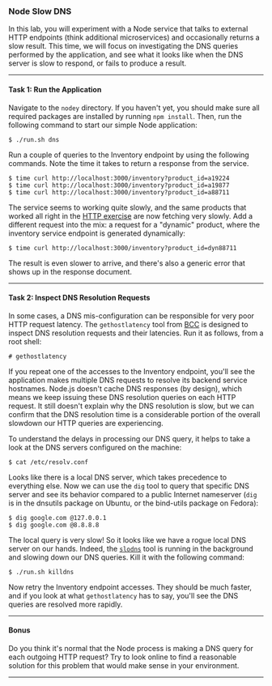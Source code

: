 ### Node Slow DNS

In this lab, you will experiment with a Node service that talks to external HTTP endpoints (think additional microservices) and occasionally returns a slow result. This time, we will focus on investigating the DNS queries performed by the application, and see what it looks like when the DNS server is slow to respond, or fails to produce a result.

- - -

#### Task 1: Run the Application

Navigate to the `nodey` directory. If you haven't yet, you should make sure all required packages are installed by running `npm install`. Then, run the following command to start our simple Node application:

```
$ ./run.sh dns
```

Run a couple of queries to the Inventory endpoint by using the following commands. Note the time it takes to return a response from the service.

```
$ time curl http://localhost:3000/inventory?product_id=a19224
$ time curl http://localhost:3000/inventory?product_id=a19877
$ time curl http://localhost:3000/inventory?product_id=a88711
```

The service seems to working quite slowly, and the same products that worked all right in the [HTTP exercise](node-slowhttp.md) are now fetching very slowly. Add a different request into the mix: a request for a "dynamic" product, where the inventory service endpoint is generated dynamically:

```
$ time curl http://localhost:3000/inventory?product_id=dyn88711
```

The result is even slower to arrive, and there's also a generic error that shows up in the response document.

- - -

#### Task 2: Inspect DNS Resolution Requests

In some cases, a DNS mis-configuration can be responsible for very poor HTTP request latency. The `gethostlatency` tool from [BCC](https://github.com/iovisor/bcc) is designed to inspect DNS resolution requests and their latencies. Run it as follows, from a root shell:

```
# gethostlatency
```

If you repeat one of the accesses to the Inventory endpoint, you'll see the application makes multiple DNS requests to resolve its backend service hostnames. Node.js doesn't cache DNS responses (by design), which means we keep issuing these DNS resolution queries on each HTTP request. It still doesn't explain why the DNS resolution is slow, but we can confirm that the DNS resolution time is a considerable portion of the overall slowdown our HTTP queries are experiencing.

To understand the delays in processing our DNS query, it helps to take a look at the DNS servers configured on the machine:

```
$ cat /etc/resolv.conf
```

Looks like there is a local DNS server, which takes precedence to everything else. Now we can use the `dig` tool to query that specific DNS server and see its behavior compared to a public Internet nameserver (`dig` is in the dnsutils package on Ubuntu, or the bind-utils package on Fedora):

```
$ dig google.com @127.0.0.1
$ dig google.com @8.8.8.8
```

The local query is very slow! So it looks like we have a rogue local DNS server on our hands. Indeed, the [`slodns`](https://github.com/goldshtn/slodns) tool is running in the background and slowing down our DNS queries. Kill it with the following command:

```
$ ./run.sh killdns
```

Now retry the Inventory endpoint accesses. They should be much faster, and if you look at what `gethostlatency` has to say, you'll see the DNS queries are resolved more rapidly.

- - -

#### Bonus

Do you think it's normal that the Node process is making a DNS query for each outgoing HTTP request? Try to look online to find a reasonable solution for this problem that would make sense in your environment.

- - -

